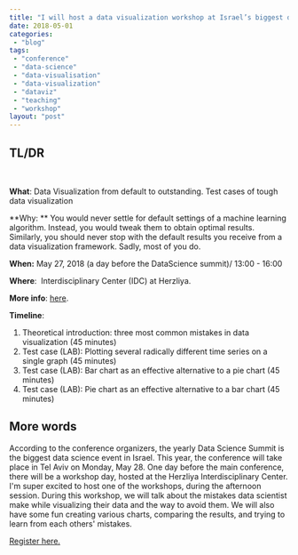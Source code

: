 ```yaml
---
title: "I will host a data visualization workshop at Israel’s biggest data science event"
date: 2018-05-01
categories: 
 - "blog"
tags: 
 - "conference"
 - "data-science"
 - "data-visualisation"
 - "data-visualization"
 - "dataviz"
 - "teaching"
 - "workshop"
layout: "post"
---
```


## TL/DR

 

**What**: Data Visualization from default to outstanding. Test cases of tough data visualization

**Why: **  You would never settle for default settings of a machine learning algorithm. Instead, you would tweak them to obtain optimal results. Similarly, you should never stop with the default results you receive from a data visualization framework. Sadly, most of you do.

**When:** May 27, 2018 (a day before the DataScience summit)/ 13:00 - 16:00

**Where**:  Interdisciplinary Center (IDC) at Herzliya.

**More info**: [here](https://events.bizzabo.com/DataScienceSummit2018/agenda/speakers/264279).

**Timeline**:
1. Theoretical introduction: three most common mistakes in data visualization (45 minutes)
2. Test case (LAB): Plotting several radically different time series on a single graph (45 minutes)
3. Test case (LAB): Bar chart as an effective alternative to a pie chart (45 minutes)
4. Test case (LAB): Pie chart as an effective alternative to a bar chart (45 minutes)

## More words

According to the conference organizers, the yearly Data Science Summit is the biggest data science event in Israel. This year, the conference will take place in Tel Aviv on Monday, May 28. One day before the main conference, there will be a workshop day, hosted at the Herzliya Interdisciplinary Center. I'm super excited to host one of the workshops, during the afternoon session. During this workshop, we will talk about the mistakes data scientist make while visualizing their data and the way to avoid them. We will also have some fun creating various charts, comparing the results, and trying to learn from each others' mistakes.

[Register here.](https://docs.google.com/forms/d/e/1FAIpQLScVfWvo0XFl--pJtBBX_Wc3h2gV6hnk5-pnmM3O5XAxtMI8_g/viewform)
